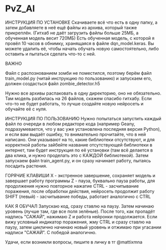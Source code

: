 # PvZ_AI

ИНСТРУКЦИЯ ПО УСТАНОВКЕ
Скачиваете всё что есть в одну папку, а затем добавляете в неё ещё файлы из архива, который также прикреплён. (Гитхаб не даёт загрузить файлы больше 25МБ, а обученная модель весит 720МБ)
Есть обученная модель, с которой я провёл 10 часов в обнимку, хранящаяся в файле dqn_model.keras. Вы можете удалить её, чтобы начать обучать новую самостоятельно, либо оставить и пытаться сделать что-то с ней.

ВАЖНО

Файл с распознованием зомби не поместился, поэтому берём файл train_model.py (читай инструкцию по пользованию) и запускаем его, должен создасться файл zombie_detector.h5

Нужно все архивы распаковать в одну директорию, оно не обязательно.
Там модель разбилась на 26 файлов, скажем спасибо гитхабу. Если что-то не будет работать, то лучше создайте новую нейросеть и обучайте её с нуля.

ИНСТРУКЦИЯ ПО ПОЛЬЗОВАНИЮ
Нужно попытаться запустить каждый файл по очереди в любом редакторе кода (например Geany, подразумевается, что у вас уже установлена последняя версия Python), и если вам выдаёт ошибку, то внимательно прочитайте, что в ней написано. Они указывают на то, какие библиотеки отсутствуют, и для корректной работы зайбейте название отсутствующей библиотеки в интернет, там будет инструкция по её установки (там всё делается в два клика, и нужно проделать это с КАЖДОЙ библиотекой). Затем запускаем файл train_agent.py, и он сразу начинает работу, пытаясь посадить растения.

ГОРЯЧИЕ КЛАВИШИ
X - экстренное завершение, сохраняет модель и завершает работу программы
Z - пауза, буквально пауза работы, для продолжения нужно повторное нажатие
CTRL - засчитывание поражения, после обработки действия, нейросеть продолжит работу
SHIFT (левый) - засчитывание победы, работает аналогично с CTRL

КАК Я ОБУЧАЛ
Запускаю код, сразу ставлю на паузу. Затем начинаю уровень (лучше там, где все поля зелёные). После того, как пропадёт надпись "САЖАЙ", нажимаю Z и работа нейронки продолжается. Если вижу условный индикатор поражения, жму CTRL и сразу ставлю на паузу, затем циклично начинаю новый уровень и отжимаю при угасании надписи "САЖАЙ". С победой аналогично.

Удачи, если возникли вопросы, пишите в личку в тг @mattixmna
